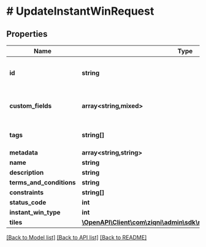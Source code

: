 # # UpdateInstantWinRequest

## Properties

Name | Type | Description | Notes
------------ | ------------- | ------------- | -------------
**id** | **string** | A unique system generated identifier |
**custom_fields** | **array<string,mixed>** | A list of id&#39;s used to add cutom fields | [optional]
**tags** | **string[]** | A list of id&#39;s used to tag models | [optional]
**metadata** | **array<string,string>** |  | [optional]
**name** | **string** |  | [optional]
**description** | **string** |  | [optional]
**terms_and_conditions** | **string** |  | [optional]
**constraints** | **string[]** |  | [optional]
**status_code** | **int** | integer | [optional]
**instant_win_type** | **int** | integer | [optional]
**tiles** | [**\OpenAPI\Client\com\ziqni\admin\sdk\model\UpdateInstantWinTile[]**](UpdateInstantWinTile.md) |  | [optional]

[[Back to Model list]](../../README.md#models) [[Back to API list]](../../README.md#endpoints) [[Back to README]](../../README.md)
